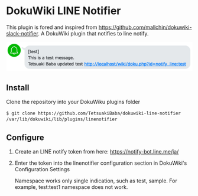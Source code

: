 # DokuWiki LINE Notifier
This plugin is fored and inspired from https://github.com/mallchin/dokuwiki-slack-notifier.
A DokuWiki plugin that notifies to line notify.

![](./example.png)
## Install
Clone the repository into your DokuWiku plugins folder
```
$ git clone https://github.com/TetsuakiBaba/dokuwiki-line-notifier /var/lib/dokuwiki/lib/plugins/linenotifier
```

## Configure

1. Create an LINE notify token from here: https://notify-bot.line.me/ja/
2. Enter the token into the linenotifier configuration section in DokuWiki's Configuration Settings

    Namespace works only single indication, such as test, sample. For example, test:test1 namespace does not work.
